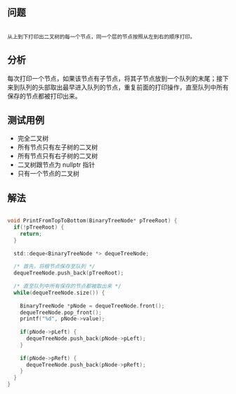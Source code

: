 
## 问题

```

从上到下打印出二叉树的每一个节点，同一个层的节点按照从左到右的顺序打印。

```

## 分析

每次打印一个节点，如果该节点有子节点，将其子节点放到一个队列的末尾；接下来到队列的头部取出最早进入队列的节点，重复前面的打印操作，直至队列中所有保存的节点都被打印出来。

## 测试用例

- 完全二叉树
- 所有节点只有左子树的二叉树
- 所有节点只有右子树的二叉树
- 二叉树跟节点为 nullptr 指针
- 只有一个节点的二叉树

## 解法

```c

void PrintFromTopToBottom(BinaryTreeNode* pTreeRoot) {
  if(!pTreeRoot) {
    return;
  }
  
  std::deque<BinaryTreeNode *> dequeTreeNode;
  
  /* 首先，将根节点保存至队列 */
  dequeTreeNode.push_back(pTreeRoot);
  
  /* 直至队列中所有保存的节点都被取出来 */
  while(dequeTreeNode.size()) {
  
    BinaryTreeNode *pNode = dequeTreeNode.front();
    dequeTreeNode.pop_front();
    printf("%d", pNode->value);
    
    if(pNode->pLeft) {
      dequeTreeNode.push_back(pNode->pLeft);
    }
    
    if(pNode->pReft) {
      dequeTreeNode.push_back(pNode->pReft);
    }
  }
}

```
